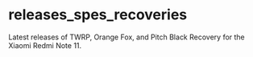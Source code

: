 # releases_spes_recoveries
Latest releases of TWRP, Orange Fox, and Pitch Black Recovery for the Xiaomi Redmi Note 11.
